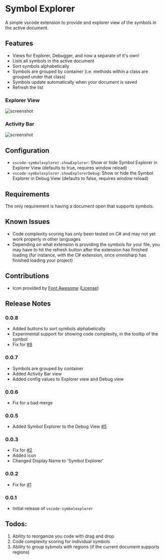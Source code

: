 # Symbol Explorer

A simple vscode extension to provide and explorer view of the symbols in the active document.

## Features

- Views for Explorer, Debugger, and now a separate of it's own!
- Lists all symbols in the active document
- Sort symbols alphabetically
- Symbols are grouped by container (i.e. methods within a class are grouped under that class)
- Symbols update automatically when your document is saved
- Refresh the list

### Explorer View

![screenshot](screenshots/_Extension_Development_Host__-_extension_ts_—_vscode-azureappservice.png)

### Activity Bar

![screenshot](screenshots/_Extension_Development_Host__-_Startup_cs_—_symbolexplorer-screenshot-project.png)

## Configuration

- `vscode-symbolexplorer.showExplorer`: Show or hide Symbol Explorer in Explorer View (defaults to true, requires window reload)
- `vscode-symbolexplorer.showExplorerDebug`: Show or hide the Symbol Explorer in Debug View (defaults to false, requires window reload)

## Requirements

The only requirement is having a document open that supports symbols.

## Known Issues

- Code complexity scoring has only been tested on C# and may not yet work properly in other languages
- Depending on what extension is providing the symbols for your file, you may have to hit the refresh button after the extension has finished loading (for instance, with the C# extension, once omnisharp has finished loading your project)

## Contributions

- Icon provided by [Font Awesome](https://fontawesome.com/icons/space-shuttle?style=solid) ([License](https://fontawesome.com/license))

## Release Notes

### 0.0.8

- Added buttons to sort symbols alphabetically
- Experimental support for showing code complexity, in the tooltip of the symbol
- Fix for [#8](https://github.com/sunmorgus/vscode-symbolexplorer/issues/8)

### 0.0.7

- Symbols are grouped by container
- Added Activity Bar view
- Added config values to Explorer view and Debug view

### 0.0.6

- Fix for a bad merge

### 0.0.5

- Added Symbol Explorer to the Debug View [#5](https://github.com/sunmorgus/vscode-symbolexplorer/issues/5)

### 0.0.3

- Fix for [#2](https://github.com/sunmorgus/vscode-symbolexplorer/issues/2)
- Added icon
- Changed Display Name to 'Symbol Explorer'

### 0.0.2

- Fix for [#1](https://github.com/sunmorgus/vscode-symbolexplorer/issues/1)

### 0.0.1

- Initial release of `vscode-symbolexplorer`

## Todos:

1. Ability to reorganize you code with drag and drop
1. Code complexity scoring for individual symbols
1. Ability to group sybmols with regions (if the current document supports regions)
